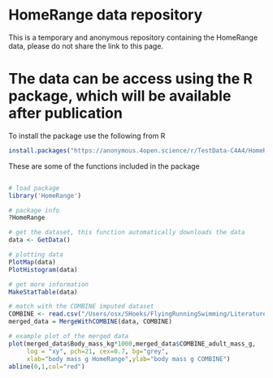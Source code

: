 # HomeRange data repository

This is a temporary and anonymous repository containing the HomeRange data, please do not share the link to this page.

# The data can be access using the R package, which will be available after publication

To install the package use the following from R
```r
install.packages("https://anonymous.4open.science/r/TestData-C4A4/HomeRange_0.0.0.9000.tar.gz",repos=NULL, method="libcurl")
```

These are some of the functions included in the package

```r

# load package
library('HomeRange')

# package info
?HomeRange

# get the dataset, this function automatically downloads the data
data <- GetData()

# plotting data
PlotMap(data)
PlotHistogram(data)

# get more information
MakeStatTable(data)

# match with the COMBINE imputed dataset
COMBINE <- read.csv("/Users/osx/SHoeks/FlyingRunningSwimming/Literature Search/DataHarmonization_SH/trait_data_imputed.csv")
merged_data = MergeWithCOMBINE(data, COMBINE)

# example plot of the merged data
plot(merged_data$Body_mass_kg*1000,merged_data$COMBINE_adult_mass_g,
     log = "xy", pch=21, cex=0.7, bg="grey",
     xlab="body mass g HomeRange",ylab="body mass g COMBINE")
abline(0,1,col="red")


```
